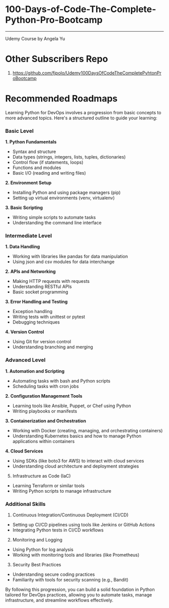 # 100-Days-of-Code-The-Complete-Python-Pro-Bootcamp

--------------------------

Udemy Course by Angela Yu



# Other Subscribers Repo
1. https://github.com/fjpolo/Udemy100DaysOfCodeTheCompletePyhtonProBootcamp

# Recommended Roadmaps
Learning Python for DevOps involves a progression from basic concepts to more advanced topics. Here's a structured outline to guide your learning:

### Basic Level
**1. Python Fundamentals**
- Syntax and structure
- Data types (strings, integers, lists, tuples, dictionaries)
- Control flow (if statements, loops)
- Functions and modules
- Basic I/O (reading and writing files)


**2. Environment Setup**
- Installing Python and using package managers (pip)
- Setting up virtual environments (venv, virtualenv)


**3. Basic Scripting**
- Writing simple scripts to automate tasks
- Understanding the command line interface


### Intermediate Level
**1. Data Handling**
- Working with libraries like pandas for data manipulation
- Using json and csv modules for data interchange


**2. APIs and Networking**
- Making HTTP requests with requests
- Understanding RESTful APIs
- Basic socket programming


**3. Error Handling and Testing**
- Exception handling
- Writing tests with unittest or pytest
- Debugging techniques


**4. Version Control**
- Using Git for version control
- Understanding branching and merging


### Advanced Level
**1. Automation and Scripting**
- Automating tasks with bash and Python scripts
- Scheduling tasks with cron jobs


**2. Configuration Management Tools**
- Learning tools like Ansible, Puppet, or Chef using Python
- Writing playbooks or manifests


**3. Containerization and Orchestration**
- Working with Docker (creating, managing, and orchestrating containers)
- Understanding Kubernetes basics and how to manage Python applications within containers


**4. Cloud Services**
- Using SDKs (like boto3 for AWS) to interact with cloud services
- Understanding cloud architecture and deployment strategies


5. Infrastructure as Code (IaC)
- Learning Terraform or similar tools
- Writing Python scripts to manage infrastructure


### Additional Skills
1. Continuous Integration/Continuous Deployment (CI/CD)
- Setting up CI/CD pipelines using tools like Jenkins or GitHub Actions
- Integrating Python tests in CI/CD workflows


2. Monitoring and Logging
- Using Python for log analysis
- Working with monitoring tools and libraries (like Prometheus)


3. Security Best Practices
- Understanding secure coding practices
- Familiarity with tools for security scanning (e.g., Bandit)

By following this progression, you can build a solid foundation in Python tailored for DevOps practices, allowing you to automate tasks, manage infrastructure, and streamline workflows effectively.
